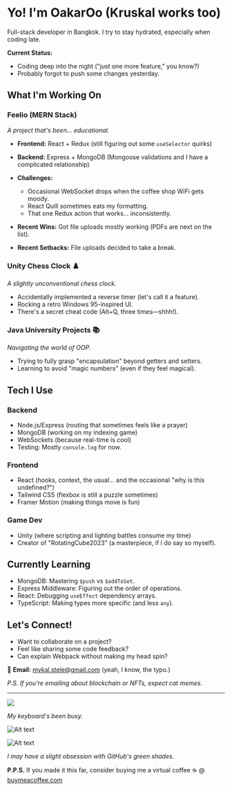 # Yo! I'm OakarOo (Kruskal works too)

Full-stack developer in Bangkok. I try to stay hydrated, especially when coding late.

**Current Status:**
* Coding deep into the night ("just one more feature," you know?)
* Probably forgot to push some changes yesterday.

## What I'm Working On

### Feelio (MERN Stack)
*A project that's been... educational.*

* **Frontend:** React + Redux (still figuring out some `useSelector` quirks)
* **Backend:** Express + MongoDB (Mongoose validations and I have a complicated relationship)
* **Challenges:**
    * Occasional WebSocket drops when the coffee shop WiFi gets moody.
    * React Quill sometimes eats my formatting.
    * That one Redux action that works... inconsistently.

* **Recent Wins:** Got file uploads mostly working (PDFs are next on the list).
* **Recent Setbacks:** File uploads decided to take a break.

### Unity Chess Clock ♟️
*A slightly unconventional chess clock.*

* Accidentally implemented a reverse timer (let's call it a feature).
* Rocking a retro Windows 95-inspired UI.
* There's a secret cheat code (Alt+Q, three times—shhh!).

### Java University Projects 📚
*Navigating the world of OOP.*

* Trying to fully grasp "encapsulation" beyond getters and setters.
* Learning to avoid "magic numbers" (even if they feel magical).

## Tech I Use

### Backend
* Node.js/Express (routing that sometimes feels like a prayer)
* MongoDB (working on my indexing game)
* WebSockets (because real-time is cool)
* Testing: Mostly `console.log` for now.

### Frontend
* React (hooks, context, the usual... and the occasional "why is this undefined?")
* Tailwind CSS (flexbox is still a puzzle sometimes)
* Framer Motion (making things move is fun)

### Game Dev
* Unity (where scripting and lighting battles consume my time)
* Creator of "RotatingCube2023" (a masterpiece, if I do say so myself).

## Currently Learning

* MongoDB: Mastering `$push` vs `$addToSet`.
* Express Middleware: Figuring out the order of operations.
* React: Debugging `useEffect` dependency arrays.
* TypeScript: Making types more specific (and less `any`).

## Let's Connect!

* Want to collaborate on a project?
* Feel like sharing some code feedback?
* Can explain Webpack without making my head spin?

📧 **Email:** mykal.stele@gmail.com (yeah, I know, the typo.)

*P.S. If you're emailing about blockchain or NFTs, expect cat memes.*

---

<a href="https://wakatime.com"><img src="https://wakatime.com/share/@35665028-0b40-4980-9103-c87c17b0f8fe/8913565a-b52a-4a6b-a15d-d5e134f4fee0.png" /></a>

*My keyboard's been busy.*

![Alt text](https://wakatime.com/share/@35665028-0b40-4980-9103-c87c17b0f8fe/806b3955-f4af-44ee-8666-affbd93b4f26.svg)

![Alt text](https://wakatime.com/share/@35665028-0b40-4980-9103-c87c17b0f8fe/b621d19d-e2d4-4674-9678-db2f1df8084d.svg)

*I may have a slight obsession with GitHub's green shades.*

**P.P.S.** If you made it this far, consider buying me a virtual coffee ☕  @ [buymeacoffee.com](https://buymeacoffee.com/mykalstele4)
